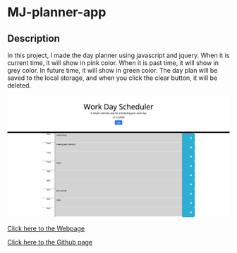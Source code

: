 # MJ-planner-app

## Description

In this project, I made the day planner using javascript and jquery. 
When it is current time,
it will show in pink color. When it is past time, it will show in grey color.
In future time, it will show in green color.
The day plan will be saved to the local storage, and when you click the clear button, it will be deleted.

![screenshot](./assets/screencapture-127-0-0-1-5501-04-planner-app-MJ-planner-app-index-html-2023-12-12-22_15_08.png)

[Click here to the Webpage](https://salala1005.github.io/MJ-planner-app/)


[Click here to the Github page](https://github.com/Salala1005/MJ-planner-app)